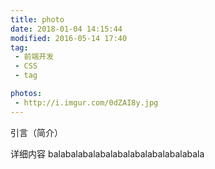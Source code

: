 ```yaml
---
title: photo
date: 2018-01-04 14:15:44 
modified: 2016-05-14 17:40  
tag:
 - 前端开发
 - CSS
 - tag

photos:
 - http://i.imgur.com/0dZAI8y.jpg
---
```


引言（简介）

<!--more-->

详细内容
balabalabalabalabalabalabalabalabala